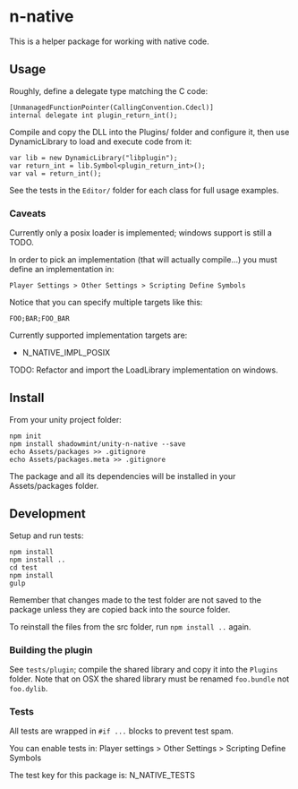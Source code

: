 # n-native

This is a helper package for working with native code.

## Usage

Roughly, define a delegate type matching the C code:

    [UnmanagedFunctionPointer(CallingConvention.Cdecl)]
    internal delegate int plugin_return_int();

Compile and copy the DLL into the Plugins/ folder and configure it, then
use DynamicLibrary to load and execute code from it:

    var lib = new DynamicLibrary("libplugin");
    var return_int = lib.Symbol<plugin_return_int>();
    var val = return_int();

See the tests in the `Editor/` folder for each class for full usage examples.

### Caveats

Currently only a posix loader is implemented; windows support is still a TODO.

In order to pick an implementation (that will actually compile...) you must
define an implementation in:

    Player Settings > Other Settings > Scripting Define Symbols

Notice that you can specify multiple targets like this:

    FOO;BAR;FOO_BAR

Currently supported implementation targets are:

- N_NATIVE_IMPL_POSIX

TODO: Refactor and import the LoadLibrary implementation on windows.

## Install

From your unity project folder:

    npm init
    npm install shadowmint/unity-n-native --save
    echo Assets/packages >> .gitignore
    echo Assets/packages.meta >> .gitignore

The package and all its dependencies will be installed in
your Assets/packages folder.

## Development

Setup and run tests:

    npm install
    npm install ..
    cd test
    npm install
    gulp

Remember that changes made to the test folder are not saved to the package
unless they are copied back into the source folder.

To reinstall the files from the src folder, run `npm install ..` again.

### Building the plugin

See `tests/plugin`; compile the shared library and copy it into the `Plugins`
folder. Note that on OSX the shared library must be renamed `foo.bundle` not
`foo.dylib`.

### Tests

All tests are wrapped in `#if ...` blocks to prevent test spam.

You can enable tests in: Player settings > Other Settings > Scripting Define Symbols

The test key for this package is: N_NATIVE_TESTS
